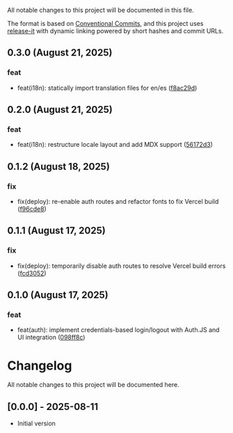<!--
⚠️ DO NOT EDIT THIS FILE MANUALLY
This file is managed by release-it with conventional commits.
Unreleased section is safe to update. Released sections will be overwritten.
-->

All notable changes to this project will be documented in this file.

The format is based on [Conventional Commits](https://www.conventionalcommits.org),
and this project uses [release-it](https://github.com/release-it/release-it)
with dynamic linking powered by short hashes and commit URLs.

## 0.3.0 (August 21, 2025)

### feat

- feat(i18n): statically import translation files for en/es ([f8ac29d](https://github.com/b3t0247/vdo-wrapper/commit/f8ac29d))

## 0.2.0 (August 21, 2025)

### feat

- feat(i18n): restructure locale layout and add MDX support ([56172d3](https://github.com/b3t0247/vdo-wrapper/commit/56172d3))

## 0.1.2 (August 18, 2025)

### fix

- fix(deploy): re-enable auth routes and refactor fonts to fix Vercel build ([f96cde8](https://github.com/b3t0247/vdo-wrapper/commit/f96cde8))

## 0.1.1 (August 17, 2025)

### fix

- fix(deploy): temporarily disable auth routes to resolve Vercel build errors ([fcd3052](https://github.com/b3t0247/vdo-wrapper/commit/fcd3052))

## 0.1.0 (August 17, 2025)

### feat

- feat(auth): implement credentials-based login/logout with Auth.JS and UI integration ([098ff8c](https://github.com/b3t0247/vdo-wrapper/commit/098ff8c))

# Changelog

All notable changes to this project will be documented here.

## [0.0.0] - 2025-08-11

- Initial version
